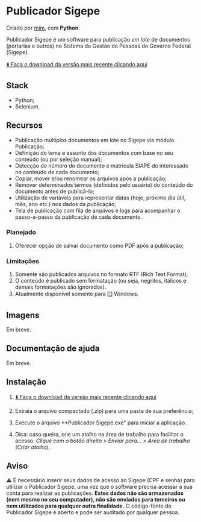 # Publicador Sigepe

Criado por [mim](https://github.com/cegj), com **Python**.

Publicador Sigepe é um software para publicação *em lote* de documentos (portarias e outros) no Sistema de Gestão de Pessoas do Governo Federal (Sigepe).

[⬇️ Faça o download da versão mais recente clicando aqui](https://github.com/cegj/publicador_sigepe/releases)

## Stack

- Python;
- Selenium.

## Recursos

- Publicação múltiplos documentos em lote no Sigepe via módulo Publicação;
- Definição do tema e assunto dos documentos com base no seu conteúdo (ou por seleção manual);
- Detecção de número do documento e matrícula SIAPE do interessado no conteúdo de cada documento;
- Copiar, mover e/ou renomear os arquivos após a publicação;
- Remover determinados termos (definidos pelo usuário) do conteúdo do documento antes de publicá-lo;
- Utilização de variáveis para representar datas (hoje, próximo dia útil, mês, ano etc.) nos dados da publicação;
- Tela de publicação com fila de arquivos e logs para acompanhar o passo-a-passo da publicação de cada documento.

### Planejado

1. Oferecer opção de salvar documento como PDF após a publicação;

### Limitações

1. Somente são publicados arquivos no formato RTF (Rich Text Format);
2. O conteúdo é publicado sem formatação (ou seja, negritos, itálicos e demais formatações são ignorados).
3. Atualmente disponível somente para 🪟 Windows.

## Imagens
<!-- <a href="https://imgur.com/OmRMs5Y"><img src="https://i.imgur.com/OmRMs5Y.png" title="Entrada (login)" /></a> -->

Em breve.

## Documentação de ajuda

Em breve.

## Instalação

1. [⬇️ Faça o download da versão mais recente clicando aqui](https://github.com/cegj/publicador_sigepe/releases)

2. Extraia o arquivo compactado (.zip) para uma pasta de sua preferência;

3. Execute o arquivo **Publicador Sigepe.exe" para iniciar a aplicação.

4. Dica: caso queira, crie um atalho na área de trabalho para facilitar o acesso. *Clique com o botão direito > Enviar para... > Área de trabalho (Criar atalho)*.

## Aviso

⚠️ É necessário inserir seus dados de acesso ao Sigepe (CPF e senha) para utilizar o Publicador Sigepe, uma vez que o software precisa acessar a sua conta para realizar as publicações. **Estes dados não são armazenados (nem mesmo no seu computador), não são enviados para terceiros ou nem utilizados para qualquer outra finalidade.** O código-fonte do Publicador Sigepe é aberto e pode ser auditado por qualquer pessoa.